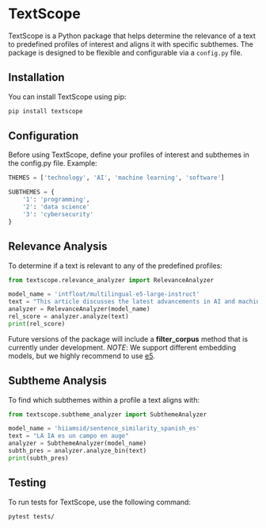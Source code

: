 # TextScope

TextScope is a Python package that helps determine the relevance of a text to predefined profiles of interest and aligns it with specific subthemes. The package is designed to be flexible and configurable via a `config.py` file.

## Installation

You can install TextScope using pip:

```bash
pip install textscope
```

## Configuration


Before using TextScope, define your profiles of interest and subthemes in the config.py file. Example:

```python
THEMES = ['technology', 'AI', 'machine learning', 'software']

SUBTHEMES = {
    '1': 'programming',
    '2': 'data science'
    '3': 'cybersecurity'
}
``` 

## Relevance Analysis

To determine if a text is relevant to any of the predefined profiles:

```python
from textscope.relevance_analyzer import RelevanceAnalyzer

model_name = 'intfloat/multilingual-e5-large-instruct'
text = "This article discusses the latest advancements in AI and machine learning."
analyzer = RelevanceAnalyzer(model_name)
rel_score = analyzer.analyze(text)
print(rel_score)  
``` 

Future versions of the package will include a **filter_corpus** method that is currently under development. 
*NOTE*: We support different embedding models, but we highly recommend to use [e5](https://arxiv.org/abs/2212.03533).

## Subtheme Analysis

To find which subthemes within a profile a text aligns with:

```python
from textscope.subtheme_analyzer import SubthemeAnalyzer

model_name = 'hiiamsid/sentence_similarity_spanish_es'
text = "LA IA es un campo en auge"
analyzer = SubthemeAnalyzer(model_name)
subth_pres = analyzer.analyze_bin(text)
print(subth_pres)  
```

## Testing

To run tests for TextScope, use the following command:

```bash
pytest tests/
```

